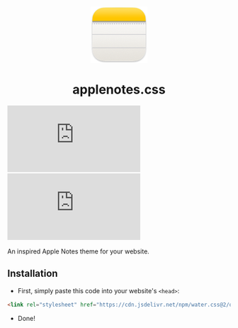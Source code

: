 <div align="center" width="100%">
    <img src="Icon.png" width="128" alt="" />
</div>

<div align="center" width="100%">
   <h1>applenotes.css</h1>
</div>

![Github Created At](https://img.shields.io/github/created-at/notthebestdev/applenotes.css)
![GitHub last commit](https://img.shields.io/github/last-commit/notthebestdev/applenotes.css)

An inspired Apple Notes theme for your website.

## Installation
- First, simply paste this code into your website's `<head>`:
```html
<link rel="stylesheet" href="https://cdn.jsdelivr.net/npm/water.css@2/out/water.css">
```
- Done!